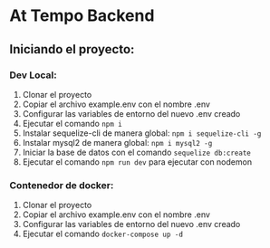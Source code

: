 # At Tempo Backend

## Iniciando el proyecto:

### Dev Local:
1. Clonar el proyecto
2. Copiar el archivo example.env con el nombre .env
3. Configurar las variables de entorno del nuevo .env creado
4. Ejecutar el comando `npm i`
5. Instalar sequelize-cli de manera global: `npm i sequelize-cli -g`
6. Instalar mysql2 de manera global: `npm i mysql2 -g`
7. Iniciar la base de datos con el comando `sequelize db:create` 
8. Ejecutar el comando `npm run dev` para ejecutar con nodemon

### Contenedor de docker:
1. Clonar el proyecto
2. Copiar el archivo example.env con el nombre .env
3. Configurar las variables de entorno del nuevo .env creado
4. Ejecutar el comando `docker-compose up -d`